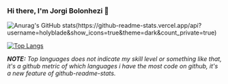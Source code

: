 ### Hi there, I'm Jorgi Bolonhezi 👋

![Anurag's GitHub stats(https://github-readme-stats.vercel.app/api?username=holyblade&show_icons=true&theme=dark&count_private=true)](https://github.com/Holyblade/)

[![Top Langs](https://github-readme-stats.vercel.app/api/top-langs/?username=holyblade&theme=dark&count_private=true)](https://github.com/Holyblade/)

***NOTE:*** *Top languages does not indicate my skill level or something like that, it's a github metric of which languages i have the most code on github, it's a new feature of github-readme-stats.*
